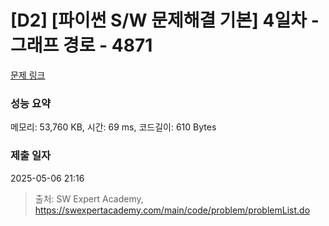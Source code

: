 # [D2] [파이썬 S/W 문제해결 기본] 4일차 - 그래프 경로 - 4871 

[문제 링크](https://swexpertacademy.com/main/code/problem/problemDetail.do?contestProbId=AWTQaUvqQdUDFAVT) 

### 성능 요약

메모리: 53,760 KB, 시간: 69 ms, 코드길이: 610 Bytes

### 제출 일자

2025-05-06 21:16



> 출처: SW Expert Academy, https://swexpertacademy.com/main/code/problem/problemList.do